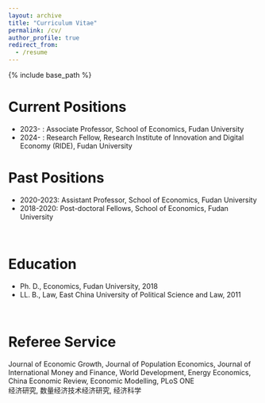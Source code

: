 ```yaml
---
layout: archive
title: "Curriculum Vitae"
permalink: /cv/
author_profile: true
redirect_from:
  - /resume
---
```


{% include base_path %}

Current Positions
======
* 2023- : Associate Professor, School of Economics, Fudan University
* 2024- : Research Fellow, Research Institute of Innovation and Digital Economy (RIDE), Fudan University

Past Positions
======
* 2020-2023: Assistant Professor, School of Economics, Fudan University
* 2018-2020: Post-doctoral Fellows, School of Economics, Fudan University

<br>

Education
======
* Ph. D., Economics, Fudan University, 2018
* LL. B., Law, East China University of Political Science and Law, 2011

<br>

Referee Service
======
Journal of Economic Growth, Journal of Population Economics, Journal of International Money and Finance, World Development, Energy Economics, China Economic Review, Economic Modelling, PLoS ONE <br>
经济研究, 数量经济技术经济研究, 经济科学

